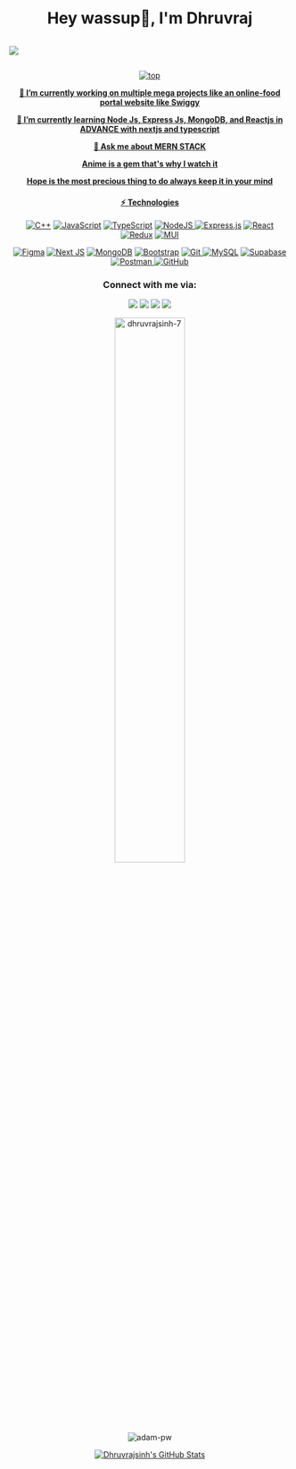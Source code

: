 <h1 align="center">Hey wassup👋, I'm Dhruvraj</h1>
<div style="display: flex">
  <p align="center" >
    <a href="https://github.com/DenverCoder1/readme-typing-svg"><img style="justify-content: center" src="https://readme-typing-svg.herokuapp.com?size=24&color=6353FF&center=true&vCenter=true&width=520&lines=Full+Stack+Web+Developer;Learning+Untill+I+Achieve+MyDream;A+Technophile+and+A+Computer+Geek;Always+Learning+New+Things"</a>
  </p>
</div>

<p align="center"  width="100%">
<img src="https://camo.githubusercontent.com/5dc6ee33381917e41fc9c4951799268998f11a9b864399bf79a0842e4f9b194d/68747470733a2f2f692e696d6775722e636f6d2f315a76566b44632e676966" alt="top" />
</p>
<section align="center">
  <b>🔭 I’m currently working on multiple mega projects like an online-food portal website like Swiggy </b>

  <b>🌱 I’m currently learning Node Js, Express Js, MongoDB, and Reactjs in ADVANCE with nextjs and typescript</b>

  <b>💬 Ask me about MERN STACK</b>

  <b>Anime is a gem that's why I watch it </b>

 <b>Hope is the most precious thing to do always keep it in your mind</b>

<!-- <h3 align="left">Connect With Me:</h3>
<p align="left">
<a href="https://twitter.com/GohilDh34395600" target="blank"><img align="center" src="https://raw.githubusercontent.com/rahuldkjain/github-profile-readme-generator/master/src/images/icons/Social/twitter.svg" alt="dhruvrajsinh-07" height="30" width="40" /></a>
<a href="https://www.linkedin.com/in/dhruvrajsinh-gohil-a14764205" target="blank"><img align="center" src="https://raw.githubusercontent.com/rahuldkjain/github-profile-readme-generator/master/src/images/icons/Social/linked-in-alt.svg" alt="dhruvrajsinh-98a80b205" height="30" width="40" /></a>
<a href="https://instagram.com/ig_dhruvrajsinh" target="blank"><img align="center" src="https://raw.githubusercontent.com/rahuldkjain/github-profile-readme-generator/master/src/images/icons/Social/instagram.svg" alt="ig_dhruvrajsinh" height="30" width="40" /></a>
<a href="https://leetcode.com/Dhruvraj_05/" target="blank"><img align="center" src="https://raw.githubusercontent.com/rahuldkjain/github-profile-readme-generator/master/src/images/icons/Social/leet-code.svg" alt="Dhruvraj_05" height="30" width="40" /></a>
</p> -->
#### ⚡ Technologies
  <a href="https://www.cplus.com">![C++](https://img.shields.io/badge/c++-%2300599C.svg?style=for-the-badge&logo=c%2B%2B&logoColor=white)</a>
<a href="https://www.javascript.com/">![JavaScript](https://img.shields.io/badge/javascript-%23323330.svg?style=for-the-badge&logo=javascript&logoColor=%23F7DF1E)</a>
  <a href="https://www.typescriptlang.org/">![TypeScript](https://img.shields.io/badge/typescript-%23007ACC.svg?style=for-the-badge&logo=typescript&logoColor=white)</a>
  <a href="https://nodejs.org/en/">![NodeJS](https://img.shields.io/badge/node.js-6DA55F?style=for-the-badge&logo=node.js&logoColor=white)
</a>
  <a href="https://expressjs.com"> ![Express.js](https://img.shields.io/badge/express.js-%23404d59.svg?style=for-the-badge&logo=express&logoColor=%2361DAFB)</a>
  <a href="https://reactjs.org/">![React](https://img.shields.io/badge/react-%2320232a.svg?style=for-the-badge&logo=react&logoColor=%2361DAFB)</a>
  <a href="https://redux.js.org/">![Redux](https://img.shields.io/badge/redux-%23593d88.svg?style=for-the-badge&logo=redux&logoColor=white)</a>
  <a href="https://mui.com/">![MUI](https://img.shields.io/badge/MUI-%230081CB.svg?style=for-the-badge&logo=mui&logoColor=white)

</a>  
  
  <a href="https://www.figma.com/">![Figma](https://img.shields.io/badge/figma-%23F24E1E.svg?style=for-the-badge&logo=figma&logoColor=white)</a>
  <a href="https://nextjs.org">![Next JS](https://img.shields.io/badge/Next-black?style=for-the-badge&logo=next.js&logoColor=white)</a>
  <a href="https://www.mongodb.com/">![MongoDB](https://img.shields.io/badge/MongoDB-%234ea94b.svg?style=for-the-badge&logo=mongodb&logoColor=white)</a>
  <a href="https://getbootstrap.com/">![Bootstrap](https://img.shields.io/badge/bootstrap-%23563D7C.svg?style=for-the-badge&logo=bootstrap&logoColor=white)</a>
  <a href="https://git-scm.com/">![Git](https://img.shields.io/badge/git-%23F05033.svg?style=for-the-badge&logo=git&logoColor=white)
</a>
  <a href="https://www.mysql.com/">![MySQL](https://img.shields.io/badge/mysql-%2300f.svg?style=for-the-badge&logo=mysql&logoColor=white)</a>
  <a href="https://supabase.com/">![Supabase](https://img.shields.io/badge/Supabase-3ECF8E?style=for-the-badge&logo=supabase&logoColor=white)</a>
  <a href="https://www.postman.com/">![Postman](https://img.shields.io/badge/Postman-FF6C37?style=for-the-badge&logo=postman&logoColor=white)
</a>
<a href="https://github.com/">![GitHub](https://img.shields.io/badge/github-%23121011.svg?style=for-the-badge&logo=github&logoColor=white)</a>

### Connect with me via:

<p align="center"> 
  <a target="_blank"
    href="mailto:dhruvsss007@gmail.com"><img 
    src="https://img.shields.io/badge/-Gmail-D14836?style=for-the-badge&logo=Gmail&logoColor=white"></img></a>
  <a target="_blank"
    href="https://www.linkedin.com/in/dhruvrajsinh-gohil-a14764205"><img
    src="https://img.shields.io/badge/-LinkedIn-0077b5?style=for-the-badge&logo=LinkedIn&logoColor=white"></img></a>
  <a target="_blank"
    href="https://twitter.com/GohilDh34395600"><img
    src="https://img.shields.io/badge/-Twitter-1DA1F2?style=for-the-badge&logo=Twitter&logoColor=white"></img></a>
  <a target="_blank"
   href="https://leetcode.com/Dhruvraj_05/"><img
   src="https://img.shields.io/badge/Leetcode-1DA1F2?style=for-the-badge&logo=Leetcode&logoColor=black"></img></a>

</p>
<p><img align="center" width="50%" src="https://github-readme-stats.vercel.app/api/top-langs?username=dhruvrajsinh-7&theme=dark&show_icons=true&locale=en&layout=compact" alt="dhruvrajsinh-7" /></p>
<p>&nbsp;</p>

<p><img align="center" src="https://github-readme-streak-stats.herokuapp.com/?user=dhruvrajsinh-7&theme=dark&background=0d1117&date_format=M%20j%5B%2C%20Y%5D" alt="adam-pw" /></p>


 <a href="https://awesome-github-stats.azurewebsites.net/index.html??cardType=github&theme=dark">
    <img  alt="Dhruvrajsinh's GitHub Stats" src="https://awesome-github-stats.azurewebsites.net/user-stats/dhruvrajsinh-7?cardType=github&theme=dark" />
  </a>
</section>



